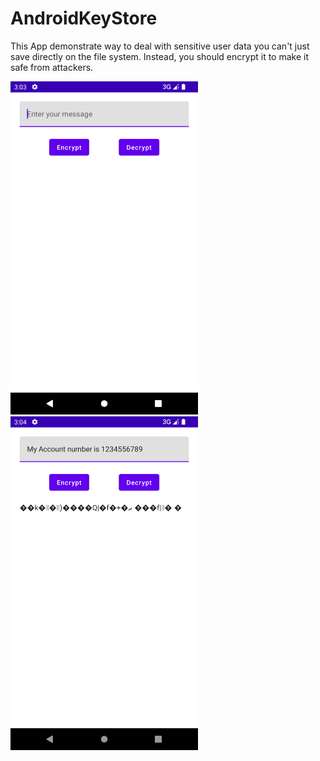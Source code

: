 # AndroidKeyStore
This App demonstrate way to deal with sensitive user data you can't just save directly on the file system. Instead, you should encrypt it to make it safe from attackers.


<img src="HomeScreen.png" width="300px">
<img src="EncryptionScreen.png" width="300px">
